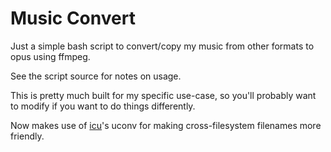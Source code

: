 # Music Convert

Just a simple bash script to convert/copy my music from other formats to opus
using ffmpeg.

See the script source for notes on usage.

This is pretty much built for my specific use-case, so you'll probably want to
modify if you want to do things differently.

Now makes use of [icu](https://icu.unicode.org)'s uconv for making
cross-filesystem filenames more friendly.
